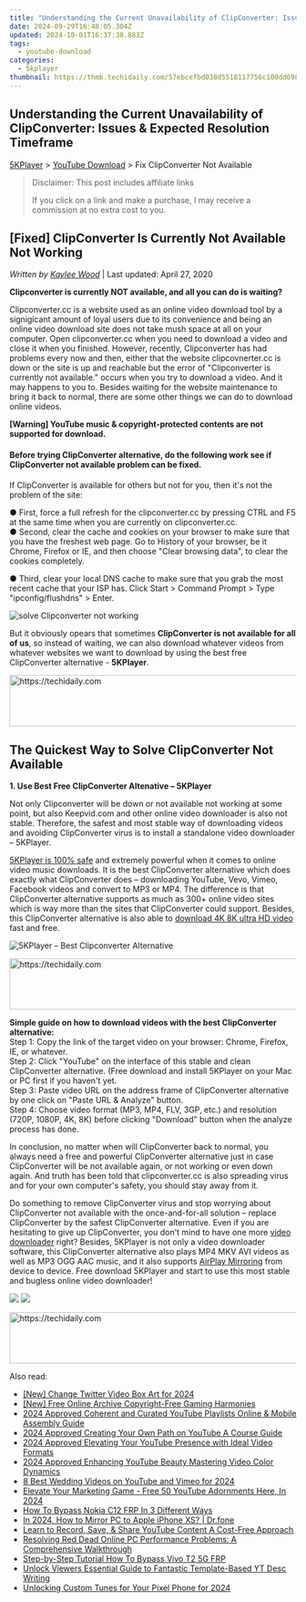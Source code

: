 ```yaml
---
title: "Understanding the Current Unavailability of ClipConverter: Issues & Expected Resolution Timeframe"
date: 2024-09-29T16:48:05.304Z
updated: 2024-10-01T16:37:38.883Z
tags:
  - youtube-download
categories:
  - 5kplayer
thumbnail: https://thmb.techidaily.com/57ebcefbd038d5518117756c100dd6989f85e0e6cff4615a7e12084a4473983a.jpg
---
```


## Understanding the Current Unavailability of ClipConverter: Issues & Expected Resolution Timeframe

[5KPlayer](https://tools.techidaily.com/5kplayer/products/) \> [YouTube Download](https://tools.techidaily.com/5kplayer/youtube-download/) \> Fix ClipConverter Not Available

>  Disclaimer: This post includes affiliate links
>
>  If you click on a link and make a purchase, I may receive a commission at no extra cost to you.
>

## \[Fixed\] ClipConverter Is Currently Not Available Not Working

 _Written by [Kaylee Wood](https://www.quora.com/profile/Amanda-Hu-21)_ | Last updated: April 27, 2020 

**Clipconverter is currently NOT available, and all you can do is waiting?**

Clipconverter.cc is a website used as an online video download tool by a signigicant amount of loyal users due to its convenience and being an online video download site does not take mush space at all on your computer. Open clipconverter.cc when you need to download a video and close it when you finished. However, recently, Clipconverter has had problems every now and then, either that the website clipcovnerter.cc is down or the site is up and reachable but the error of "Clipconverter is currently not available." occurs when you try to download a video. And it may happens to you to. Besides waiting for the website maintenance to bring it back to normal, there are some other things we can do to download online videos. 

**\[Warning\] YouTube music & copyright-protected contents are not supported for download.**

#### **Before trying ClipConverter alternative, do the following work see if ClipConverter not available problem can be fixed.**

If ClipConverter is available for others but not for you, then it's not the problem of the site:

● First, force a full refresh for the clipconverter.cc by pressing CTRL and F5 at the same time when you are currently on clipconverter.cc.  
 ● Second, clear the cache and cookies on your browser to make sure that you have the freshest web page. Go to History of your browser, be it Chrome, Firefox or IE, and then choose "Clear browsing data", to clear the cookies completely. 

● Third, clear your local DNS cache to make sure that you grab the most recent cache that your ISP has. Click Start > Command Prompt > Type "ipconfig/flushdns" > Enter.

![solve Clipconverter not working](https://www.5kplayer.com/youtube-download/img/clipconverter-down-1.jpg) 

But it obviously opears that sometimes **ClipConverter is not available for all of us**, so instead of waiting, we can also download whatever videos from whatever websites we want to download by using the best free ClipConverter alternative - **5KPlayer**.

<!-- affiliate ads begin -->
<a href="https://ephamedtechinc.pxf.io/c/5597632/2136615/26400" target="_top" id="2136615">
  <img src="//a.impactradius-go.com/display-ad/26400-2136615" border="0" alt="https://techidaily.com" width="728" height="90"/>
</a>
<img height="0" width="0" src="https://ephamedtechinc.pxf.io/i/5597632/2136615/26400" style="position:absolute;visibility:hidden;" border="0" />
<!-- affiliate ads end -->

## The Quickest Way to Solve ClipConverter Not Available

**1\. Use Best Free ClipConverter Altenative – 5KPlayer**

Not only Clipconverter will be down or not available not working at some point, but also Keepvid.com and other online video downloader is also not stable. Therefore, the safest and most stable way of downloading videos and avoiding ClipConverter virus is to install a standalone video downloader – 5KPlayer. 

[5KPlayer is 100% safe](https://tools.techidaily.com/5kplayer/video-music-player/) and extremely powerful when it comes to online video music downloads. It is the best ClipConverter alternative which does exactly what ClipConverter does – downloading YouTube, Vevo, Vimeo, Facebook videos and convert to MP3 or MP4\. The difference is that ClipConverter alternative supports as much as 300+ online video sites which is way more than the sites that ClipConverter could support. Besides, this ClipConverter alternative is also able to [download 4K 8K ultra HD video](https://tools.techidaily.com/5kplayer/youtube-download/) fast and free. 

![5KPlayer – Best Clipconverter Alternative](https://www.5kplayer.com/youtube-download/img/keepvid-virus-3.jpg)

<!-- affiliate ads begin -->
<a href="https://appsumo.8odi.net/c/5597632/2151894/7443" target="_top" id="2151894">
  <img src="//a.impactradius-go.com/display-ad/7443-2151894" border="0" alt="https://techidaily.com" width="728" height="90"/>
</a>
<img height="0" width="0" src="https://appsumo.8odi.net/i/5597632/2151894/7443" style="position:absolute;visibility:hidden;" border="0" />
<!-- affiliate ads end -->

**Simple guide on how to download videos with the best ClipConverter alternative:**   
 Step 1: Copy the link of the target video on your browser: Chrome, Firefox, IE, or whatever.   
Step 2: Click "YouTube" on the interface of this stable and clean ClipConverter alternative. (Free download and install 5KPlayer on your Mac or PC first if you haven't yet.  
Step 3: Paste video URL on the address frame of ClipConverter alternative by one click on "Paste URL & Analyze" button.  
Step 4: Choose video format (MP3, MP4, FLV, 3GP, etc.) and resolution (720P, 1080P, 4K, 8K) before clicking "Download" button when the analyze process has done.

In conclusion, no matter when will ClipConverter back to normal, you always need a free and powerful ClipConverter alternative just in case ClipConverter will be not available again, or not working or even down again. And truth has been told that clipconverter.cc is also spreading virus and for your own computer's safety, you should stay away from it.

 Do something to remove ClipConverter virus and stop worrying about ClipConverter not available with the once-and-for-all solution – replace ClipConverter by the safest ClipConverter alternative. Even if you are hesitating to give up ClipConverter, you don't mind to have one more [video downloader](https://tools.techidaily.com/5kplayer/youtube-download/) right? Besides, 5KPlayer is not only a video downloader software, this ClipConverter alternative also plays MP4 MKV AVI videos as well as MP3 OGG AAC music, and it also supports [AirPlay Mirroring](https://tools.techidaily.com/5kplayer/airplay/) from device to device. Free download 5KPlayer and start to use this most stable and bugless online video downloader! 

[![](https://www.5kplayer.com/youtube-download/../button/freedownwhitewin.png)](https://tools.techidaily.com/5kplayer/products/) [![](https://www.5kplayer.com/youtube-download/../button/freedownwhitemac.png)](https://tools.techidaily.com/5kplayer/products/)

<!-- affiliate ads begin -->
<a href="https://appsumo.8odi.net/c/5597632/2068417/7443" target="_top" id="2068417">
  <img src="//a.impactradius-go.com/display-ad/7443-2068417" border="0" alt="https://techidaily.com" width="728" height="90"/>
</a>
<img height="0" width="0" src="https://appsumo.8odi.net/i/5597632/2068417/7443" style="position:absolute;visibility:hidden;" border="0" />
<!-- affiliate ads end -->

<ins class="adsbygoogle"
     style="display:block"
     data-ad-format="autorelaxed"
     data-ad-client="ca-pub-7571918770474297"
     data-ad-slot="1223367746"></ins>

<ins class="adsbygoogle"
     style="display:block"
     data-ad-client="ca-pub-7571918770474297"
     data-ad-slot="8358498916"
     data-ad-format="auto"
     data-full-width-responsive="true"></ins>

<span class="atpl-alsoreadstyle">Also read:</span>
<div><ul>
<li><a href="https://twitter-clips.techidaily.com/new-change-twitter-video-box-art-for-2024/"><u>[New] Change Twitter Video Box Art for 2024</u></a></li>
<li><a href="https://some-techniques.techidaily.com/new-free-online-archive-copyright-free-gaming-harmonies/"><u>[New] Free Online Archive Copyright-Free Gaming Harmonies</u></a></li>
<li><a href="https://youtube-video-recordings.techidaily.com/2024-approved-coherent-and-curated-youtube-playlists-online-and-mobile-assembly-guide/"><u>2024 Approved Coherent and Curated YouTube Playlists Online & Mobile Assembly Guide</u></a></li>
<li><a href="https://youtube-video-recordings.techidaily.com/2024-approved-creating-your-own-path-on-youtube-a-course-guide/"><u>2024 Approved Creating Your Own Path on YouTube A Course Guide</u></a></li>
<li><a href="https://youtube-video-recordings.techidaily.com/2024-approved-elevating-your-youtube-presence-with-ideal-video-formats/"><u>2024 Approved Elevating Your YouTube Presence with Ideal Video Formats</u></a></li>
<li><a href="https://youtube-video-recordings.techidaily.com/2024-approved-enhancing-youtube-beauty-mastering-video-color-dynamics/"><u>2024 Approved Enhancing YouTube Beauty Mastering Video Color Dynamics</u></a></li>
<li><a href="https://youtube-video-recordings.techidaily.com/8-best-wedding-videos-on-youtube-and-vimeo-for-2024/"><u>8 Best Wedding Videos on YouTube and Vimeo for 2024</u></a></li>
<li><a href="https://facebook-video-share.techidaily.com/elevate-your-marketing-game-free-50-youtube-adornments-here-in-2024/"><u>Elevate Your Marketing Game - Free 50 YouTube Adornments Here, In 2024</u></a></li>
<li><a href="https://android-frp.techidaily.com/how-to-bypass-nokia-c12-frp-in-3-different-ways-by-drfone-android/"><u>How To Bypass Nokia C12 FRP In 3 Different Ways</u></a></li>
<li><a href="https://screen-mirror.techidaily.com/in-2024-how-to-mirror-pc-to-apple-iphone-xs-drfone-by-drfone-ios/"><u>In 2024, How to Mirror PC to Apple iPhone XS? | Dr.fone</u></a></li>
<li><a href="https://youtube-video-recordings.techidaily.com/learn-to-record-save-and-share-youtube-content-a-cost-free-approach/"><u>Learn to Record, Save, & Share YouTube Content A Cost-Free Approach</u></a></li>
<li><a href="https://win-blog.techidaily.com/resolving-red-dead-online-pc-performance-problems-a-comprehensive-walkthrough/"><u>Resolving Red Dead Online PC Performance Problems: A Comprehensive Walkthrough</u></a></li>
<li><a href="https://bypass-frp.techidaily.com/step-by-step-tutorial-how-to-bypass-vivo-t2-5g-frp-by-drfone-android/"><u>Step-by-Step Tutorial How To Bypass Vivo T2 5G FRP</u></a></li>
<li><a href="https://youtube-video-recordings.techidaily.com/unlock-viewers-essential-guide-to-fantastic-template-based-yt-desc-writing/"><u>Unlock Viewers Essential Guide to Fantastic Template-Based YT Desc Writing</u></a></li>
<li><a href="https://fox-boxes.techidaily.com/unlocking-custom-tunes-for-your-pixel-phone-for-2024/"><u>Unlocking Custom Tunes for Your Pixel Phone for 2024</u></a></li>
</ul></div>


